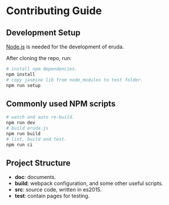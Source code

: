 # Contributing Guide

## Development Setup

[Node.js](https://nodejs.org/en/) is needed for the development of eruda.

After cloning the repo, run:

```bash
# install npm dependencies.
npm install
# copy jasmine lib from node_modules to test folder.
npm run setup
```

## Commonly used NPM scripts

```bash
# watch and auto re-build.
npm run dev
# build eruda.js
npm run build
# lint, build and test.
npm run ci
```

## Project Structure

- **doc**: documents.
- **build**: webpack configuration, and some other useful scripts.
- **src**: source code, written in es2015.
- **test**: contain pages for testing.
